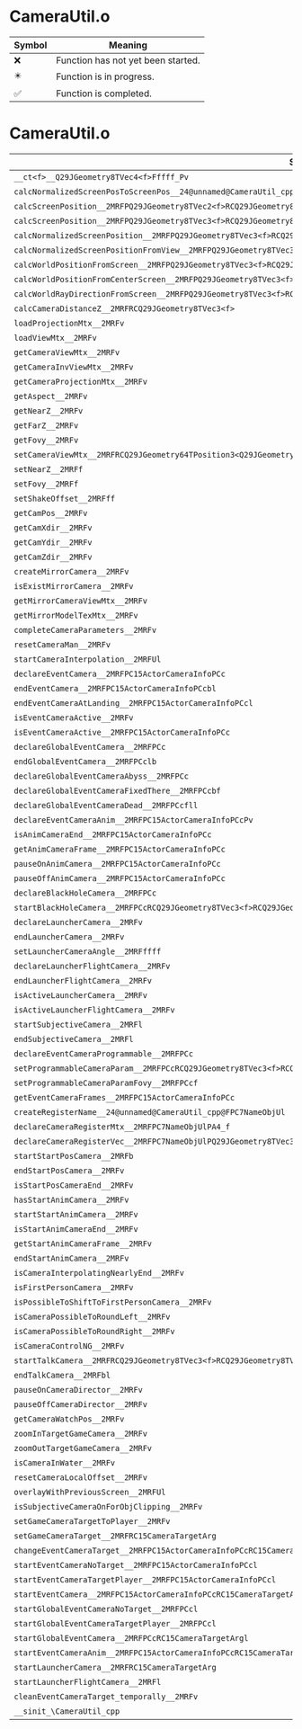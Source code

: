 # CameraUtil.o
| Symbol | Meaning 
| ------------- | ------------- 
| :x: | Function has not yet been started. 
| :eight_pointed_black_star: | Function is in progress. 
| :white_check_mark: | Function is completed. 


# CameraUtil.o
| Symbol | Decompiled? |
| ------------- | ------------- |
| `__ct<f>__Q29JGeometry8TVec4<f>Fffff_Pv` | :x: |
| `calcNormalizedScreenPosToScreenPos__24@unnamed@CameraUtil_cpp@FPQ29JGeometry8TVec3<f>RCQ29JGeometry8TVec3<f>` | :x: |
| `calcScreenPosition__2MRFPQ29JGeometry8TVec2<f>RCQ29JGeometry8TVec3<f>` | :x: |
| `calcScreenPosition__2MRFPQ29JGeometry8TVec3<f>RCQ29JGeometry8TVec3<f>` | :x: |
| `calcNormalizedScreenPosition__2MRFPQ29JGeometry8TVec3<f>RCQ29JGeometry8TVec3<f>` | :x: |
| `calcNormalizedScreenPositionFromView__2MRFPQ29JGeometry8TVec3<f>RCQ29JGeometry8TVec3<f>` | :x: |
| `calcWorldPositionFromScreen__2MRFPQ29JGeometry8TVec3<f>RCQ29JGeometry8TVec2<f>f` | :x: |
| `calcWorldPositionFromCenterScreen__2MRFPQ29JGeometry8TVec3<f>RCQ29JGeometry8TVec2<f>f` | :x: |
| `calcWorldRayDirectionFromScreen__2MRFPQ29JGeometry8TVec3<f>RCQ29JGeometry8TVec2<f>` | :x: |
| `calcCameraDistanceZ__2MRFRCQ29JGeometry8TVec3<f>` | :x: |
| `loadProjectionMtx__2MRFv` | :x: |
| `loadViewMtx__2MRFv` | :x: |
| `getCameraViewMtx__2MRFv` | :x: |
| `getCameraInvViewMtx__2MRFv` | :x: |
| `getCameraProjectionMtx__2MRFv` | :x: |
| `getAspect__2MRFv` | :white_check_mark: |
| `getNearZ__2MRFv` | :white_check_mark: |
| `getFarZ__2MRFv` | :white_check_mark: |
| `getFovy__2MRFv` | :white_check_mark: |
| `setCameraViewMtx__2MRFRCQ29JGeometry64TPosition3<Q29JGeometry38TMatrix34<Q29JGeometry13SMatrix34C<f>>>bbRCQ29JGeometry8TVec3<f>` | :x: |
| `setNearZ__2MRFf` | :white_check_mark: |
| `setFovy__2MRFf` | :white_check_mark: |
| `setShakeOffset__2MRFff` | :white_check_mark: |
| `getCamPos__2MRFv` | :white_check_mark: |
| `getCamXdir__2MRFv` | :x: |
| `getCamYdir__2MRFv` | :x: |
| `getCamZdir__2MRFv` | :white_check_mark: |
| `createMirrorCamera__2MRFv` | :x: |
| `isExistMirrorCamera__2MRFv` | :x: |
| `getMirrorCameraViewMtx__2MRFv` | :x: |
| `getMirrorModelTexMtx__2MRFv` | :x: |
| `completeCameraParameters__2MRFv` | :white_check_mark: |
| `resetCameraMan__2MRFv` | :white_check_mark: |
| `startCameraInterpolation__2MRFUl` | :white_check_mark: |
| `declareEventCamera__2MRFPC15ActorCameraInfoPCc` | :white_check_mark: |
| `endEventCamera__2MRFPC15ActorCameraInfoPCcbl` | :white_check_mark: |
| `endEventCameraAtLanding__2MRFPC15ActorCameraInfoPCcl` | :x: |
| `isEventCameraActive__2MRFv` | :x: |
| `isEventCameraActive__2MRFPC15ActorCameraInfoPCc` | :x: |
| `declareGlobalEventCamera__2MRFPCc` | :x: |
| `endGlobalEventCamera__2MRFPCclb` | :x: |
| `declareGlobalEventCameraAbyss__2MRFPCc` | :x: |
| `declareGlobalEventCameraFixedThere__2MRFPCcbf` | :x: |
| `declareGlobalEventCameraDead__2MRFPCcfll` | :x: |
| `declareEventCameraAnim__2MRFPC15ActorCameraInfoPCcPv` | :x: |
| `isAnimCameraEnd__2MRFPC15ActorCameraInfoPCc` | :x: |
| `getAnimCameraFrame__2MRFPC15ActorCameraInfoPCc` | :x: |
| `pauseOnAnimCamera__2MRFPC15ActorCameraInfoPCc` | :x: |
| `pauseOffAnimCamera__2MRFPC15ActorCameraInfoPCc` | :x: |
| `declareBlackHoleCamera__2MRFPCc` | :x: |
| `startBlackHoleCamera__2MRFPCcRCQ29JGeometry8TVec3<f>RCQ29JGeometry8TVec3<f>` | :x: |
| `declareLauncherCamera__2MRFv` | :x: |
| `endLauncherCamera__2MRFv` | :x: |
| `setLauncherCameraAngle__2MRFffff` | :x: |
| `declareLauncherFlightCamera__2MRFv` | :x: |
| `endLauncherFlightCamera__2MRFv` | :x: |
| `isActiveLauncherCamera__2MRFv` | :x: |
| `isActiveLauncherFlightCamera__2MRFv` | :x: |
| `startSubjectiveCamera__2MRFl` | :x: |
| `endSubjectiveCamera__2MRFl` | :x: |
| `declareEventCameraProgrammable__2MRFPCc` | :x: |
| `setProgrammableCameraParam__2MRFPCcRCQ29JGeometry8TVec3<f>RCQ29JGeometry8TVec3<f>RCQ29JGeometry8TVec3<f>b` | :x: |
| `setProgrammableCameraParamFovy__2MRFPCcf` | :x: |
| `getEventCameraFrames__2MRFPC15ActorCameraInfoPCc` | :x: |
| `createRegisterName__24@unnamed@CameraUtil_cpp@FPC7NameObjUl` | :x: |
| `declareCameraRegisterMtx__2MRFPC7NameObjUlPA4_f` | :x: |
| `declareCameraRegisterVec__2MRFPC7NameObjUlPQ29JGeometry8TVec3<f>` | :x: |
| `startStartPosCamera__2MRFb` | :x: |
| `endStartPosCamera__2MRFv` | :x: |
| `isStartPosCameraEnd__2MRFv` | :x: |
| `hasStartAnimCamera__2MRFv` | :x: |
| `startStartAnimCamera__2MRFv` | :x: |
| `isStartAnimCameraEnd__2MRFv` | :x: |
| `getStartAnimCameraFrame__2MRFv` | :x: |
| `endStartAnimCamera__2MRFv` | :x: |
| `isCameraInterpolatingNearlyEnd__2MRFv` | :x: |
| `isFirstPersonCamera__2MRFv` | :x: |
| `isPossibleToShiftToFirstPersonCamera__2MRFv` | :x: |
| `isCameraPossibleToRoundLeft__2MRFv` | :x: |
| `isCameraPossibleToRoundRight__2MRFv` | :x: |
| `isCameraControlNG__2MRFv` | :x: |
| `startTalkCamera__2MRFRCQ29JGeometry8TVec3<f>RCQ29JGeometry8TVec3<f>ffl` | :x: |
| `endTalkCamera__2MRFbl` | :x: |
| `pauseOnCameraDirector__2MRFv` | :x: |
| `pauseOffCameraDirector__2MRFv` | :x: |
| `getCameraWatchPos__2MRFv` | :x: |
| `zoomInTargetGameCamera__2MRFv` | :x: |
| `zoomOutTargetGameCamera__2MRFv` | :x: |
| `isCameraInWater__2MRFv` | :x: |
| `resetCameraLocalOffset__2MRFv` | :x: |
| `overlayWithPreviousScreen__2MRFUl` | :x: |
| `isSubjectiveCameraOnForObjClipping__2MRFv` | :x: |
| `setGameCameraTargetToPlayer__2MRFv` | :x: |
| `setGameCameraTarget__2MRFRC15CameraTargetArg` | :x: |
| `changeEventCameraTarget__2MRFPC15ActorCameraInfoPCcRC15CameraTargetArg` | :x: |
| `startEventCameraNoTarget__2MRFPC15ActorCameraInfoPCcl` | :x: |
| `startEventCameraTargetPlayer__2MRFPC15ActorCameraInfoPCcl` | :x: |
| `startEventCamera__2MRFPC15ActorCameraInfoPCcRC15CameraTargetArgl` | :x: |
| `startGlobalEventCameraNoTarget__2MRFPCcl` | :x: |
| `startGlobalEventCameraTargetPlayer__2MRFPCcl` | :x: |
| `startGlobalEventCamera__2MRFPCcRC15CameraTargetArgl` | :x: |
| `startEventCameraAnim__2MRFPC15ActorCameraInfoPCcRC15CameraTargetArglf` | :x: |
| `startLauncherCamera__2MRFRC15CameraTargetArg` | :x: |
| `startLauncherFlightCamera__2MRFl` | :x: |
| `cleanEventCameraTarget_temporally__2MRFv` | :x: |
| `__sinit_\CameraUtil_cpp` | :x: |

